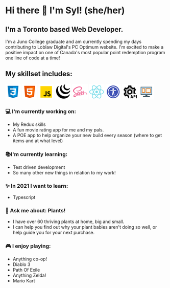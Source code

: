 # Hi there 👋 I'm Syl! (she/her)

## I'm a Toronto based Web Developer. 

I'm a Juno College graduate and am currently spending my days contributing to Loblaw Digital's PC Optimum website. I'm excited to make a positive impact on one of Canada's most popular point redemption program one line of code at a time! 

## My skillset includes:
![css](/assets/icons8-css3.png)  ![html](/assets/icons8-html-5.png)  ![js](/assets/icons8-javascript.png)  ![jquery](/assets/icons8-jquery.png)  ![sass](/assets/icons8-sass.png) ![react](/assets/icons8-react-native.png)  ![accessibility](/assets/icons8-web-accessibility.png)  ![Rest api](/assets/icons8-rest-api.png)   ![responsive design](/assets/icons8-responsive.png)

### :computer: I'm currently working on:
- My Redux skills
- A fun movie rating app for me and my pals.
- A POE app to help organize your new build every season (where to get items and at what level)
 
### :books:I'm currently learning: 
- Test driven development
- So many other new things in relation to my work!
 
### :sparkles: In 2021 I want to learn: 
- Typescript
 
###  :speech_balloon: Ask me about: Plants!
- I have over 60 thriving plants at home, big and small.
- I can help you find out why your plant babies aren't doing so well, or help guide you for your next purchase. 
 
### :video_game: I enjoy playing:
- Anything co-op!
- Diablo 3
- Path Of Exile
- Anything Zelda!
- Mario Kart
  

  
 

<!--
**therealsylaucoin/therealsylaucoin** is a ✨ _special_ ✨ repository because its `README.md` (this file) appears on your GitHub profile.
Here are some ideas to get you started:
- 🔭 I’m currently working on ...
- 🌱 I’m currently learning ...
- 👯 I’m looking to collaborate on ...
- 🤔 I’m looking for help with ...
- 💬 Ask me about ...
- 📫 How to reach me: ...
- 😄 Pronouns: ...
- ⚡ Fun fact: ...
 ![responsive design](/assets/icons8-responsive-100.png)

-->
